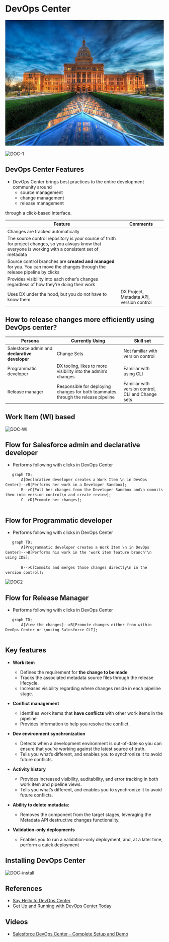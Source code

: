 # DevOps Center

![Arch](../img/cover/chromecast-arch-2.jpg)

![DOC-1](https://d259t2jj6zp7qm.cloudfront.net/images/20221208173010/Untitled-design-3-2000x777.png)


##  DevOps Center Features

-  DevOps Center brings best practices to the entire development community around
    - source management
    - change management
    - release management 

through a click-based interface.

|Feature|Comments|
|----|----|
|Changes are tracked automatically||
|The source control repository is your source of truth for project changes, so you always know that everyone is working with a consistent set of metadata||
|Source control branches are **created and managed** for you. You can move the changes through the release pipeline by clicks||
|Provides visibility into each other’s changes regardless of how they’re doing their work||
|Uses DX under the hood, but you do not have to know them|DX Project, Metadata API, version control|


## How to release changes more efficiently using DevOps center?

|Persona|Currently Using|Skill set|
|----|----|----|
|Salesforce admin and **declarative developer**|Change Sets|Not familiar with version control|
|Programmatic developer|DX tooling, likes to  more visibility into the admin’s changes|Familiar with using CLI|
|Release manager|Responsible for deploying changes for both teammates through the release pipeline|Familiar with version control, CLI and Change sets|

## Work Item (WI) based
![DOC-WI](https://d259t2jj6zp7qm.cloudfront.net/images/20221208173141/Untitled-design-2-1.png)


## Flow for Salesforce admin and declarative developer 

- Performs following with clicks in DevOps Center

 ```mermaid
    graph TD;
        A[Declarative developer creates a Work Item \n in DevOps Center]-->B[Performs her work in a Developer Sandbox];
        B-->C[Pull her changes from the Developer Sandbox and\n commits them into version control\n and create review];
        C-->D[Promote her changes];
     
```

## Flow for Programmatic developer


- Performs following with clicks in DevOps Center

 ```mermaid
    graph TD;
        A[Programmatic developer creates a Work Item \n in DevOps Center]-->B[Performs his work in the 'work item feature branch'\n using IDE];
    
        B-->C[Commits and merges those changes directly\n in the version control];
```

![DOC2](https://d259t2jj6zp7qm.cloudfront.net/images/20221208173102/Untitled-design-1-1-2000x777.png)


## Flow for Release Manager

- Performs following with clicks in DevOps Center

 ```mermaid
    graph TD;
        A[View the changes]-->B[Promote changes either from within DevOps Center or \nusing Salesforce CLI];
    
 ```




 


## Key features
- **Work item**
    -  Defines the requirement for **the change to be made** 
     - Tracks the associated metadata source files through the release lifecycle. 
     - Increases visibility regarding where changes reside in each pipeline stage.

- **Conflict management**
    -  Identifies work items that **have conflicts** with other work items in the pipeline
    -  Provides information to help you resolve the conflict.

- **Dev environment synchronization** 
    - Detects when a development environment is out-of-date so you can ensure that you’re working against the latest source of truth. 
    - Tells you what’s different, and enables you to synchronize it to avoid future conflicts.

- **Activity history** 
    - Provides increased visibility, auditability, and error tracking in both work item and pipeline views. 
    - Tells you what’s different, and enables you to synchronize it to avoid future conflicts.

- **Ability to delete metadata:** 
    - Removes the component from the target stages, leveraging the Metadata API destructive changes functionality.
- **Validation-only deployments**
    - Enables you to run a validation-only deployment, and, at a later time, perform a quick deployment

## Installing DevOps Center
![DOC-install](https://d259t2jj6zp7qm.cloudfront.net/images/20221208173232/image-16.png)
## References
- [Say Hello to DevOps Center](https://trailhead.salesforce.com/content/learn/modules/devops-center-quick-look/say-hello-to-devops-center)
- [Get Up and Running with DevOps Center Today](https://developer.salesforce.com/blogs/2022/06/get-up-and-running-with-devops-center-today)


## Videos
- [Salesforce DevOps Center - Complete Setup and Demo](https://youtu.be/otvLf2eYlrk)